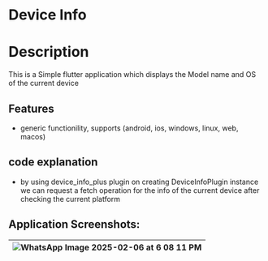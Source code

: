 # Device Info

# Description
This is a Simple flutter application which displays the Model name and OS of the current device

## Features
- generic functionility, supports (android, ios, windows, linux, web, macos) 
  
## code explanation
- by using device_info_plus plugin on creating DeviceInfoPlugin instance we can request a fetch operation for the info of the current device after checking the current platform

## Application Screenshots: 
|![WhatsApp Image 2025-02-06 at 6 08 11 PM](https://github.com/user-attachments/assets/d9a5c456-7f0b-4b4d-9aa1-6ba5f1746606)|
|-|
